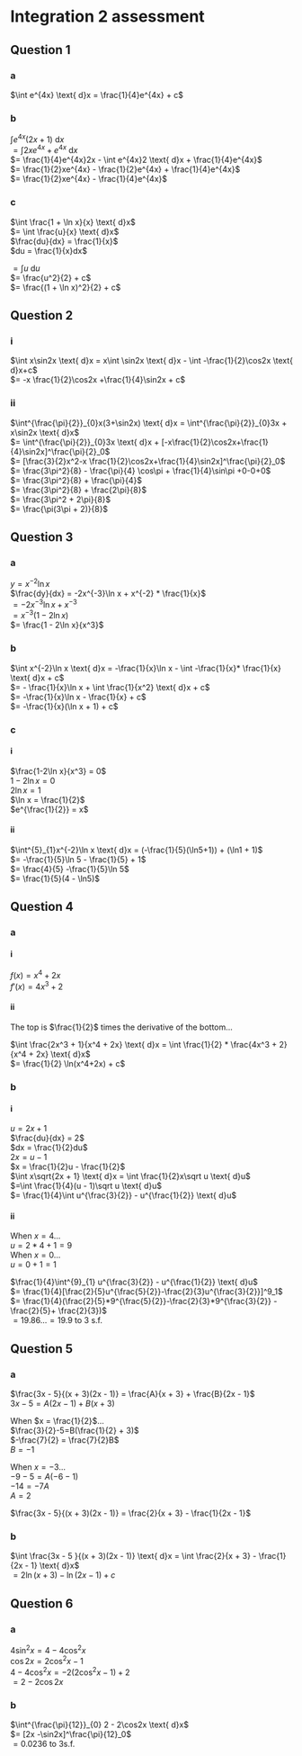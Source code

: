 # Integration 2 assessment

## Question 1

### a

$\int e^{4x} \text{ d}x = \frac{1}{4}e^{4x} + c$

### b

$\int e^{4x}(2x + 1) \text{ d}x$  
$= \int 2xe^{4x} + e^{4x} \text{ d}x$  
$= \frac{1}{4}e^{4x}2x - \int e^{4x}2 \text{ d}x + \frac{1}{4}e^{4x}$  
$= \frac{1}{2}xe^{4x} - \frac{1}{2}e^{4x} + \frac{1}{4}e^{4x}$  
$= \frac{1}{2}xe^{4x} - \frac{1}{4}e^{4x}$

### c

$\int \frac{1 + \ln x}{x} \text{ d}x$  
$= \int \frac{u}{x} \text{ d}x$  
$\frac{du}{dx} = \frac{1}{x}$  
$du = \frac{1}{x}dx$

$= \int u \text{ d}u$  
$= \frac{u^2}{2} + c$  
$= \frac{(1 + \ln x)^2}{2} + c$

## Question 2

### i

$\int x\sin2x \text{ d}x = x\int \sin2x \text{ d}x - \int -\frac{1}{2}\cos2x
\text{ d}x+c$  
$= -x \frac{1}{2}\cos2x +\frac{1}{4}\sin2x + c$

### ii

$\int^{\frac{\pi}{2}}_{0}x(3+\sin2x) \text{ d}x = \int^{\frac{\pi}{2}}_{0}3x +
x\sin2x \text{ d}x$  
$= \int^{\frac{\pi}{2}}_{0}3x \text{ d}x +
[-x\frac{1}{2}\cos2x+\frac{1}{4}\sin2x]^\frac{\pi}{2}_0$  
$= [\frac{3}{2}x^2-x \frac{1}{2}\cos2x+\frac{1}{4}\sin2x]^\frac{\pi}{2}_0$  
$= \frac{3\pi^2}{8} - \frac{\pi}{4} \cos\pi + \frac{1}{4}\sin\pi
+0-0+0$  
$= \frac{3\pi^2}{8} + \frac{\pi}{4}$  
$= \frac{3\pi^2}{8} + \frac{2\pi}{8}$  
$= \frac{3\pi^2 + 2\pi}{8}$  
$= \frac{\pi(3\pi + 2)}{8}$

## Question 3

### a

$y = x^{-2}\ln x$  
$\frac{dy}{dx} = -2x^{-3}\ln x + x^{-2} * \frac{1}{x}$  
$= -2x^{-3}\ln x +x^{-3}$  
$= x^{-3}(1 - 2\ln x)$  
$= \frac{1 - 2\ln x}{x^3}$

### b

$\int x^{-2}\ln x \text{ d}x = -\frac{1}{x}\ln x - \int -\frac{1}{x}*
\frac{1}{x} \text{ d}x + c$  
$= - \frac{1}{x}\ln x + \int \frac{1}{x^2} \text{ d}x + c$  
$= -\frac{1}{x}\ln x - \frac{1}{x} + c$  
$= -\frac{1}{x}(\ln x + 1) + c$

### c

#### i

$\frac{1-2\ln x}{x^3} = 0$  
$1 - 2\ln x = 0$  
$2\ln x = 1$  
$\ln x = \frac{1}{2}$  
$e^{\frac{1}{2}} = x$

#### ii

$\int^{5}_{1}x^{-2}\ln x \text{ d}x = (-\frac{1}{5}(\ln5+1)) + (\ln1 + 1)$  
$= -\frac{1}{5}\ln 5 - \frac{1}{5} + 1$  
$= \frac{4}{5} -\frac{1}{5}\ln 5$  
$= \frac{1}{5}(4 - \ln5)$

## Question 4

### a

#### i

$f(x) = x^4+2x$  
$f'(x) = 4x^3 + 2$

#### ii

The top is $\frac{1}{2}$ times the derivative of the bottom...

$\int \frac{2x^3 + 1}{x^4 + 2x} \text{ d}x = \int \frac{1}{2} *
\frac{4x^3 + 2}{x^4 + 2x} \text{ d}x$  
$= \frac{1}{2} \ln(x^4+2x) + c$

### b

#### i

$u = 2x + 1$  
$\frac{du}{dx} = 2$  
$dx = \frac{1}{2}du$  
$2x = u - 1$  
$x = \frac{1}{2}u - \frac{1}{2}$  
$\int x\sqrt{2x + 1} \text{ d}x = \int \frac{1}{2}x\sqrt u \text{ d}u$  
$=\int \frac{1}{4}(u - 1)\sqrt u \text{ d}u$  
$= \frac{1}{4}\int u^{\frac{3}{2}} - u^{\frac{1}{2}} \text{ d}u$

#### ii

When $x = 4$...  
$u = 2 * 4 + 1 = 9$  
When $x = 0$...  
$u = 0 + 1 = 1$

$\frac{1}{4}\int^{9}_{1} u^{\frac{3}{2}} - u^{\frac{1}{2}} \text{ d}u$  
$= \frac{1}{4}[\frac{2}{5}u^{\frac{5}{2}}-\frac{2}{3}u^{\frac{3}{2}}]^9_1$  
$= \frac{1}{4}(\frac{2}{5}*9^{\frac{5}{2}}-\frac{2}{3}*9^{\frac{3}{2}} -
\frac{2}{5}+ \frac{2}{3})$  
$= 19.86... = 19.9 \text{ to 3 s.f.}$

## Question 5

### a

$\frac{3x - 5}{(x + 3)(2x - 1)} = \frac{A}{x + 3} + \frac{B}{2x - 1}$  
$3x - 5 = A(2x - 1) + B(x + 3)$

When $x = \frac{1}{2}$...  
$\frac{3}{2}-5=B(\frac{1}{2} + 3)$  
$-\frac{7}{2} = \frac{7}{2}B$  
$B = -1$

When $x = -3$...  
$-9-5 = A(-6-1)$  
$-14 = -7A$  
$A = 2$

$\frac{3x - 5}{(x + 3)(2x - 1)} = \frac{2}{x + 3} - \frac{1}{2x - 1}$

### b

$\int \frac{3x - 5 }{(x + 3)(2x - 1)} \text{ d}x = \int \frac{2}{x + 3} -
\frac{1}{2x - 1} \text{ d}x$  
$= 2\ln(x + 3) - \ln(2x - 1) + c$

## Question 6

### a

$4\sin^2x = 4 - 4\cos^2x$  
$\cos2x = 2\cos^2x - 1$  
$4 - 4\cos^2x = -2(2\cos^2x - 1) + 2$  
$= 2 - 2\cos2x$  

### b

$\int^{\frac{\pi}{12}}_{0} 2 - 2\cos2x \text{ d}x$  
$= [2x -\sin2x]^\frac{\pi}{12}_0$  
$= 0.0236 \text{ to 3s.f.}$


